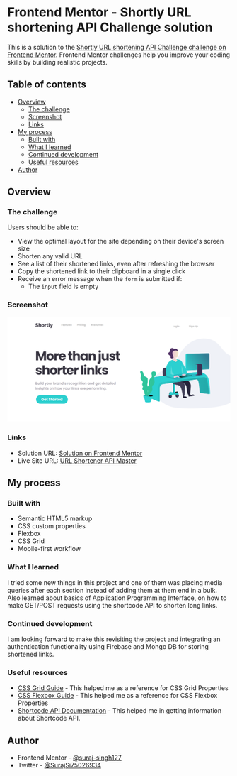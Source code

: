# Frontend Mentor - Shortly URL shortening API Challenge solution

This is a solution to the [Shortly URL shortening API Challenge challenge on Frontend Mentor](https://www.frontendmentor.io/challenges/url-shortening-api-landing-page-2ce3ob-G). Frontend Mentor challenges help you improve your coding skills by building realistic projects. 

## Table of contents

- [Overview](#overview)
  - [The challenge](#the-challenge)
  - [Screenshot](#screenshot)
  - [Links](#links)
- [My process](#my-process)
  - [Built with](#built-with)
  - [What I learned](#what-i-learned)
  - [Continued development](#continued-development)
  - [Useful resources](#useful-resources)
- [Author](#author)

## Overview

### The challenge

Users should be able to:

- View the optimal layout for the site depending on their device's screen size
- Shorten any valid URL
- See a list of their shortened links, even after refreshing the browser
- Copy the shortened link to their clipboard in a single click
- Receive an error message when the `form` is submitted if:
  - The `input` field is empty

### Screenshot

![](./screenshot.png)

### Links

- Solution URL: [Solution on Frontend Mentor](https://www.frontendmentor.io/solutions/responsive-url-shortening-web-app-using-htmlcssvanilla-js-Wn31SOdt2)
- Live Site URL: [URL Shortener API Master](https://url-shortening-api-master.netlify.app/)

## My process

### Built with

- Semantic HTML5 markup
- CSS custom properties
- Flexbox
- CSS Grid
- Mobile-first workflow

### What I learned

I tried some new things in this project and one of them was placing media queries after each section instead of adding them at them end in
a bulk.
Also learned about basics of Application Programming Interface, on how to make GET/POST requests
using the shortcode API to shorten long links.

### Continued development

I am looking forward to make this revisiting the project and integrating an authentication functionality using Firebase and Mongo DB for
storing shortened links.

### Useful resources

- [CSS Grid Guide](https://css-tricks.com/snippets/css/complete-guide-grid/) - This helped me as a reference for CSS Grid Properties
- [CSS Flexbox Guide](https://css-tricks.com/snippets/css/a-guide-to-flexbox/) - This helped me as a reference for CSS Flexbox Properties
- [Shortcode API Documentation](https://shrtco.de/docs/) - This helped me in getting information about Shortcode API.

## Author

- Frontend Mentor - [@suraj-singh127](https://www.frontendmentor.io/profile/suraj-singh127)
- Twitter - [@SurajSi75026934](https://twitter.com/SurajSi75026934)
